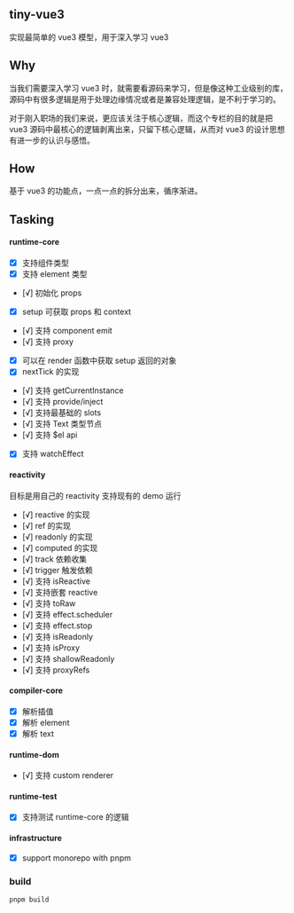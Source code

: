 ## tiny-vue3 

实现最简单的 vue3 模型，用于深入学习 vue3

## Why

当我们需要深入学习 vue3 时，就需要看源码来学习，但是像这种工业级别的库，源码中有很多逻辑是用于处理边缘情况或者是兼容处理逻辑，是不利于学习的。

对于刚入职场的我们来说，更应该关注于核心逻辑，而这个专栏的目的就是把 vue3 源码中最核心的逻辑剥离出来，只留下核心逻辑，从而对 vue3 的设计思想有进一步的认识与感悟。

## How

基于 vue3 的功能点，一点一点的拆分出来，循序渐进。

## Tasking

#### runtime-core

- [x] 支持组件类型
- [x] 支持 element 类型
- [√] 初始化 props
- [x] setup 可获取 props 和 context
- [√] 支持 component emit
- [√] 支持 proxy
- [x] 可以在 render 函数中获取 setup 返回的对象
- [x] nextTick 的实现
- [√] 支持 getCurrentInstance
- [√] 支持 provide/inject
- [√] 支持最基础的 slots
- [√] 支持 Text 类型节点
- [√] 支持 $el api
- [x] 支持 watchEffect


#### reactivity

目标是用自己的 reactivity 支持现有的 demo 运行

- [√] reactive 的实现
- [√] ref 的实现
- [√] readonly 的实现
- [√] computed 的实现
- [√] track 依赖收集
- [√] trigger 触发依赖
- [√] 支持 isReactive
- [√] 支持嵌套 reactive
- [√] 支持 toRaw
- [√] 支持 effect.scheduler
- [√] 支持 effect.stop
- [√] 支持 isReadonly
- [√] 支持 isProxy
- [√] 支持 shallowReadonly
- [√] 支持 proxyRefs

#### compiler-core
- [x] 解析插值
- [x] 解析 element
- [x] 解析 text

#### runtime-dom
- [√] 支持 custom renderer 

#### runtime-test
- [x] 支持测试 runtime-core 的逻辑

#### infrastructure
- [x] support monorepo with pnpm
### build

```shell
pnpm build
```
